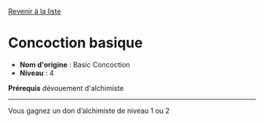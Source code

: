 [Revenir à la liste](..)

# Concoction basique

 * **Nom d'origine** : Basic Concoction
 * **Niveau** : 4


<p><strong>Prérequis</strong> dévouement d'alchimiste</p>
<hr>
<p>Vous gagnez un don d’alchimiste de niveau 1 ou 2</p>